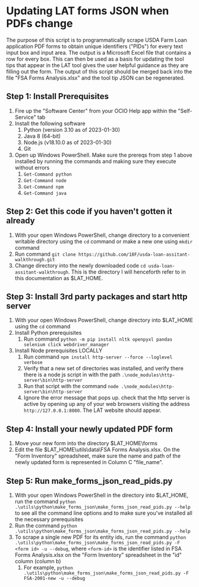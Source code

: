 # Updating LAT forms JSON when PDFs change

The purpose of this script is to programmatically scrape USDA Farm Loan application PDF forms to obtain unique identifiers ("PIDs") for every text input box and input area. The output is a Microsoft Excel file that contains a row for every box. This can then be used as a basis for updating the tool tips that appear in the LAT tool gives the user helpful guidance as they are filling out the form. The output of this script should be merged back into the file "FSA Forms Analysis.xlsx" and the tool tip JSON can be regenerated. 

## Step 1: Install Prerequisites
1. Fire up the "Software Center" from your OCIO Help app within the "Self-Service" tab
2. Install the following software
    1. Python (version 3.10 as of 2023-01-30)
    2. Java 8 (64-bit)
    3. Node.js (v18.10.0 as of 2023-01-30)
    4. Git
3. Open up Windows PowerShell. Make sure the prereqs from step 1 above installed by running the commands and making sure they execute without errors
    1. ```Get-Command python```
    2. ```Get-Command node``` 
    3. ```Get-Command npm```
    4. ```Get-Command java```

## Step 2: Get this code if you haven't gotten it already
1. With your open Windows PowerShell, change directory to a convenient writable directory using the ```cd``` command or make a new one using ```mkdir``` command
2. Run command ```git clone https://github.com/18F/usda-loan-assitant-walkthrough.git```
3. Change directory into the newly downloaded code ```cd usda-loan-assitant-walkthrough```. This is the directory I will henceforth refer to in this documentation as $LAT_HOME.

## Step 3: Install 3rd party packages and start http server
1. With your open Windows PowerShell, change directory into $LAT_HOME using the ```cd``` command
2. Install Python prerequisites
    1. Run command ```python -m pip install nltk openpyxl pandas selenium click webdriver_manager```
3. Install Node prerequisites LOCALLY
    1. Run command ```npm install http-server --force --loglevel verbose```
    2. Verify that a new set of directories was installed, and verify there there is a node js script in with the path ```.\node_modules\http-server\bin\http-server```
    3. Run that script with the command ```node .\node_modules\http-server\bin\http-server```
    4. Ignore the error message that pops up. check that the http server is active by opening up any of your web browsers visiting the address ```http://127.0.0.1:8080```. The LAT website should appear.

## Step 4: Install your newly updated PDF form
1. Move your new form into the directory $LAT_HOME\forms
2. Edit the file $LAT_HOME\utils\data\FSA Forms Analysis.xlsx. On the "Form Inventory" spreadsheet, make sure the name and path of the newly updated form is represented in Column C "file_name".

## Step 5: Run make_forms_json_read_pids.py
1. With your open Windows PowerShell in the directory into $LAT_HOME, run the command ```python .\utils\python\make_forms_json\make_forms_json_read_pids.py --help``` to see all the command line options and to make sure you've installed all the necessary prerequisites
2. Run the command ```python .\utils\python\make_forms_json\make_forms_json_read_pids.py --help```
3. To scrape a single new PDF for its entity ids, run the command ```python .\utils\python\make_forms_json\make_forms_json_read_pids.py -F <form id> -u --debug```, where ```<form-id>``` is the identifier listed in FSA Forms Analysis.xlsx on the "Form Inventory" spreadsheet in the "id" column (column b)
    1. For example, ```python .\utils\python\make_forms_json\make_forms_json_read_pids.py -F FSA-2001-new -u --debug```

